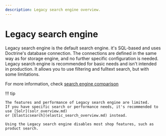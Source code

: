 ```yaml
---
description: Legacy search engine overview.
---
```


# Legacy search engine

Legacy search engine is the default search engine. it's SQL-based and uses Doctrine's database connection.
The connections are defined in the same way as for storage engine, and no further specific configuration is needed.
Legacy search engine is recommended for basic needs and isn't intended in production.
It allows you to use filtering and fulltext search, but with some limitations.

For more information, check [search engine comparison](search_engines.md#search-engines-comparison)

!!! tip

    The features and performance of Legacy search engine are limited.
    If you have specific search or performance needs, it's recommended to use [Solr](solr_overview.md)
    or [Elasticsearch](elastic_search_overview.md) instead.
    
    Using the Legacy search engine disables most shop features, such as product search.
